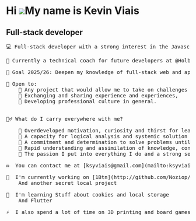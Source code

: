 Hi ![](https://user-images.githubusercontent.com/18350557/176309783-0785949b-9127-417c-8b55-ab5a4333674e.gif)My name is Kevin Viais
===================================================================================================================================

Full-stack developer
--------------------
<pre>
💻 Full-stack developer with a strong interest in the Javascript ecosystem (Node, mongo, angular...) 💻

🎒 Currently a technical coach for future developers at @Holberton School Thonon-les-bains 🎒

🚀 Goal 2025/26: Deepen my knowledge of full-stack web and app development through a work-study program with the same school (the best!) 🚀

🎯 Open to:
    🔹 Any project that would allow me to take on challenges and sharpen my skills, whether short, medium or long term, for fun, profit or human (or all at once!)
    🔹 Exchanging and sharing experience and experiences,
    🔹 Developing professional culture in general.


🙋‍♂️ What do I carry everywhere with me?<br>
    🔹 Overdeveloped motivation, curiosity and thirst for learning. 
    🔹 A capacity for logical analysis and systemic solution proposals.
    🔹 A commitment and determination to solve problems until a satisfactory solution is found.
    🔹 Rapid understanding and assimilation of knowledge, concepts and organizational methods.
    🔹 The passion I put into everything I do and a strong sense of belonging, a corporate attitude.

✉️  You can contact me at [ksyviais@gmail.com](mailto:ksyviais@gmail.com)

🔭  I'm currently working on [1Btn](http://github.com/Noziop/1Btn)
    And another secret local project

🧠  I'm learning Stuff about cookies and local storage
    And Flutter

⚡  I also spend a lot of time on 3D printing and board games.
</pre>

